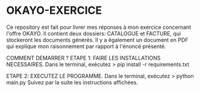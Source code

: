 # OKAYO-EXERCICE
Ce repository est fait pour livrer mes réponses à mon exercice concernant l'offre OKAYO. Il contient deux dossiers: CATALOGUE et FACTURE, qui stockeront les documents générés. Il y a également un document en PDF qui explique mon raisonnement par rapport à l'énoncé présenté.


COMMENT DEMARRER ?
ETAPE 1: FAIRE LES INSTALLATIONS NECESSAIRES.
    Dans le terminal, exécutez 
    > pip install -r requirements.txt

ETAPE 2: EXECUTEZ LE PROGRAMME.
    Dans le terminal, exécutez
    > python main.py
    Suivez par la suite les instructions affichées.